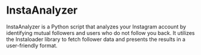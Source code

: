 # InstaAnalyzer
InstaAnalyzer is a Python script that analyzes your Instagram account by identifying mutual followers and users who do not follow you back. It utilizes the Instaloader library to fetch follower data and presents the results in a user-friendly format.
